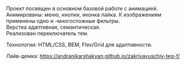 Проект посвящен в основном базовой работе с анимацией.<br>
Анимированы: меню, кнопки, иконка лайка. К изображениям применены одно и -многосложные фильтры.<br>
Верстка адаптивная, семантическая.<br>
Реализован переключатель тем.

Технологии: HTML/CSS, BEM, Flex/Grid для адаптивности.

Лайв-демка: https://andranikarshakyan.github.io/zakrivayuschiy-teg-f/
